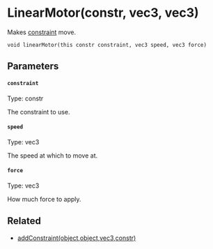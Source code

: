 # LinearMotor(constr, vec3, vec3)

Makes [constraint](#constraint) move.

```
void linearMotor(this constr constraint, vec3 speed, vec3 force)
```

## Parameters

#### `constraint`
Type: constr

The constraint to use.

#### `speed`
Type: vec3

The speed at which to move at.

#### `force`
Type: vec3

How much force to apply.

## Related

 - [addConstraint(object,object,vec3,constr)](/MdDocs/Functions/Physics/AddConstraint.md)

